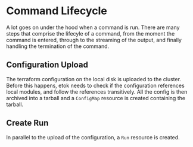 # Command Lifecycle

A lot goes on under the hood when a command is run. There are many steps that comprise the lifecyle of a command, from the moment the command is entered, through to the streaming of the output, and finally handling the termination of the command.

## Configuration Upload

The terraform configuration on the local disk is uploaded to the cluster. Before this happens, etok needs to check if the configuration references local modules, and follow the references transitively. All the config is then archived into a tarball and a `ConfigMap` resource is created containing the tarball.

## Create Run

In parallel to the upload of the configuration, a `Run` resource is created.
